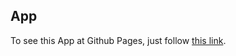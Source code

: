 ## App

To see this App at Github Pages, just follow
[this link](https://klypalskyi.github.io/goit-react-hw-05-budget-planner/).
